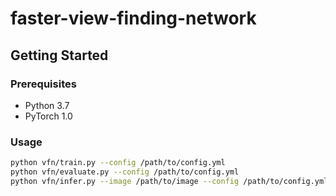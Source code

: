 # faster-view-finding-network

## Getting Started

### Prerequisites

- Python 3.7
- PyTorch 1.0

### Usage

```bash
python vfn/train.py --config /path/to/config.yml
python vfn/evaluate.py --config /path/to/config.yml
python vfn/infer.py --image /path/to/image --config /path/to/config.yml
```
